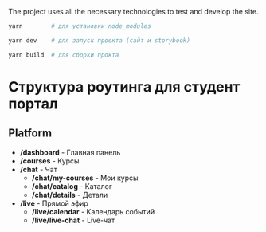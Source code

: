 The project uses all the necessary technologies to test and develop the site.

```bash
yarn   	    # для установки node_modules
```

```bash
yarn dev    # для запуск проекта (сайт и storybook)
```

```bash
yarn build  # для сборки прокта
```

# Структура роутинга для студент портал

## Platform
- **/dashboard** - Главная панель
- **/courses** - Курсы
- **/chat** - Чат
  - **/chat/my-courses** - Мои курсы
  - **/chat/catalog** - Каталог
  - **/chat/details** - Детали
- **/live** - Прямой эфир
  - **/live/calendar** - Календарь событий
  - **/live/live-chat** - Live-чат
